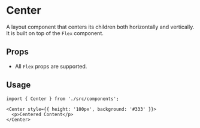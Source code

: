 # Center

A layout component that centers its children both horizontally and vertically. It is built on top of the `Flex` component.

## Props

*   All `Flex` props are supported.

## Usage

```tsx
import { Center } from './src/components';

<Center style={{ height: '100px', background: '#333' }}>
  <p>Centered Content</p>
</Center>
```
